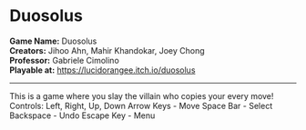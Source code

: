 # Duosolus

**Game Name:** Duosolus  
**Creators:** Jihoo Ahn, Mahir Khandokar, Joey Chong  
**Professor:** Gabriele Cimolino  
**Playable at:** https://lucidorangee.itch.io/duosolus  

----

This is a game where you slay the villain who copies your every move!
Controls:
Left, Right, Up, Down Arrow Keys - Move
Space Bar - Select
Backspace - Undo
Escape Key - Menu
